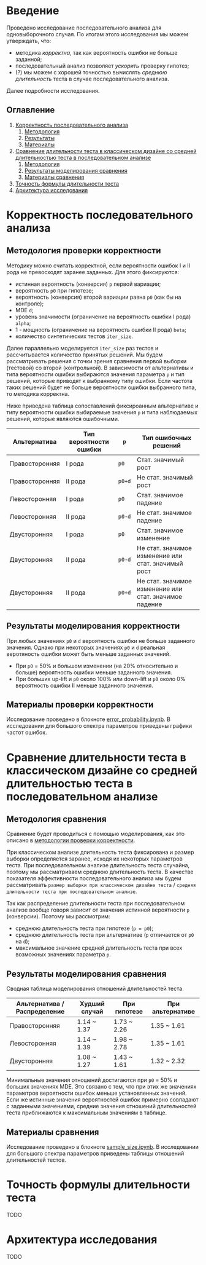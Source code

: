 # Введение

Проведено исследование 
последовательного анализа для одновыборочного случая.
По итогам этого исследования мы можем утверждать, что:
* методика _корректна_, так как вероятность ошибки
не больше заданной;
* последовательный анализ позволяет _ускорить_
проверку гипотез;
* (?) мы можем с хорошей точностью вычислять
_среднюю длительность_ теста в случае последовательного анализа.

Далее подробности исследования.

## Оглавление
1. [Корректность последовательного анализа](#корректность-последовательного-анализа)
   1. [Методология](#методология-проверки-корректности)
   2. [Результаты](#результаты-моделирования-корректности)
   3. [Материалы](#материалы-проверки-корректности)
2. [Сравнение длительности теста в классическом дизайне со средней длительностью теста в последовательном анализе](#сравнение-длительности-теста-в-классическом-дизайне-со-средней-длительностью-теста-в-последовательном-анализе)
   1. [Методология](#методология-сравнения)
   2. [Результаты моделирования сравнения](#результаты-моделирования-сравнения)
   3. [Материалы сравнения](#материалы-сравнения)
3. [Точность формулы длительности теста](#точность-формулы-длительности-теста)
4. [Архитектура исследования](#архитектура-исследования)

# Корректность последовательного анализа

## Методология проверки корректности

Методику можно считать корректной,
если вероятности ошибок I и II рода
не превосходят заранее заданных.
Для этого фиксируются:
* истинная вероятность (конверсия) `p` первой вариации;
* вероятность `p0` при гипотезе;
* вероятность (конверсия) второй вариации равна `p0` (как бы на контроле);
* MDE `d`;
* уровень значимости (ограничение на вероятность ошибки I рода) `alpha`;
* 1 - мощность (ограничение на вероятность ошибки II рода) `beta`;
* количество синтетических тестов `iter_size`.

Далее параллельно моделируется `iter_size` раз тестов
и рассчитывается количество принятых решений.
Мы будем рассматривать решения с точки зрения сравнения
первой выборки (тестовой) со второй (контрольной).
В зависимости от альтернативы и типа вероятности ошибки
выбираются значения параметра `p`
и тип решений, которые приводят к выбранному типу ошибки.
Если частота таких решений будет не больше вероятности ошибки
выбранного типа, то методика корректна.

Ниже приведена таблица сопоставлений
фиксироанным альтернативе и типу вероятности ошибки
выбираемые значения `p` и типа наблюдаемых решений,
которые являются ошибочными.

| Альтернатива   | Тип вероятности ошибки | `p`    | Тип ошибочных решений                                  |
|----------------|------------------------|--------|--------------------------------------------------------|
| Правосторонняя | I рода                 | `p0`   | Стат. значимый рост                                    |
| Правосторонняя | II рода                | `p0+d` | Не стат. значимый рост                                 |
| Левосторонняя  | I рода                 | `p0`   | Стат. значимое падение                                 |
| Левосторонняя  | II рода                | `p0-d` | Не стат. значимое падение                              |
| Двусторонняя   | I рода                 | `p0`   | Стат. значимое изменение                               |
| Двусторонняя   | II рода                | `p0-d` | Не стат. значимое изменение или стат. значимый рост    |
| Двусторонняя   | II рода                | `p0+d` | Не стат. значимое изменение или стат. значимое падение |

## Результаты моделирования корректности

При любых значениях `p0` и `d`
вероятность ошибки не больше заданного значения.
Однако при некоторых значениях `p0` и `d`
реальная веротяность ошибки 
может быть меньше заданных значений.
* При `p0` = 50% и большом изменении (на 20% относительно и больше)
вероятность ошибки меньше заданного значения.
* При больших up-lift и `p0` около 100%
или down-lift и `p0` около 0% 
вероятность ошибки II меньше заданного значения.

## Материалы проверки корректности

Исследование проведено в блокноте
[error_probability.ipynb](error_probability.ipynb).
В исследовании для большого спектра параметров
приведены графики частот ошибок.

# Сравнение длительности теста в классическом дизайне со средней длительностью теста в последовательном анализе

## Методология сравнения

Сравнение будет проводиться с помощью моделирования, как это описано 
в [методологии проверки корректности](#методология-проверки-корректности).

При классическом анализе длительность теста фиксирована
и размер выборки определяется заранее,
исходя их некоторых параметров теста.
При последовательном анализе длительность теста случайна,
поэтому мы рассматриваем среднюю длительность теста.
В качестве показателя эффективности последовательного анализа
мы будем рассматривать 
`размер выборки при классическом дизайне теста` 
/ `средняя длительности теста при последовательном анализе`.

Так как распределение длительности теста
при последовательном анализе вообще говоря зависит
от значения истинной вероятности `p` (конверсии).
Поэтому мы рассмотрим:
* среднюю длительность теста при гипотезе (`p = p0`);
* среднюю длительность теста при альтернативе (`p` отличается от `p0` на `d`);
* максимальное значение средней длительность теста
при всех возможных значениях параметра `p`.

## Результаты моделирования сравнения

Сводная таблица моделирования отношений длительностей теста.

| Альтернатива / Распределение | Худший случай | При гипотезе | При альтернативе |
|------------------------------|---------------|--------------|------------------|
| Правосторонняя               | 1.14 ~ 1.37   | 1.73 ~ 2.26  | 1.35 ~ 1.61      |
| Левосторонняя                | 1.14 ~ 1.39   | 1.98 ~ 2.78  | 1.35 ~ 1.61      |
| Двусторонняя                 | 1.08 ~ 1.27   | 1.43 ~ 1.61  | 1.32 ~ 2.32      |

Минимальные значения отношений достигаются 
при `p0` = 50% и больших значениях MDE.
Это связано с тем, что при этих же значениях параметров
вероятности ошибок меньше установленных значений.
Если же истинные значения вероятностей ошибок
примерно совпадают с заданными значениями,
средние значения отношений длительностей теста
приближаются к максимальным значениям в таблице.

## Материалы сравнения

Исследование проведено в блокноте
[sample_size.ipynb](sample_size.ipynb).
В исследовании для большого спектра параметров
приведены таблицы отношений длительностей тестов.

# Точность формулы длительности теста

TODO

# Архитектура исследования

TODO